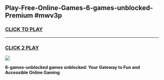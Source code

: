 
## Play-Free-Online-Games-6-games-unblocked-Premium #mwv3p
<h3>
<a href="https://premium.freeplayer.one?title=6-games-unblocked&ref=8M">CLICK TO PLAY</a></h3>
<hr>

<h3>
<a href="https://premium.freeplayer.one?title=6-games-unblocked&ref=8M">CLICK 2 PLAY</a>
  
</h3>

<a href="https://premium.freeplayer.one?title=6-games-unblocked&ref=8M"><img src="https://clearcache.store/games.png"></a>


**6-games-unblocked games unblocked: Your Gateway to Fun and Accessible Online Gaming**
